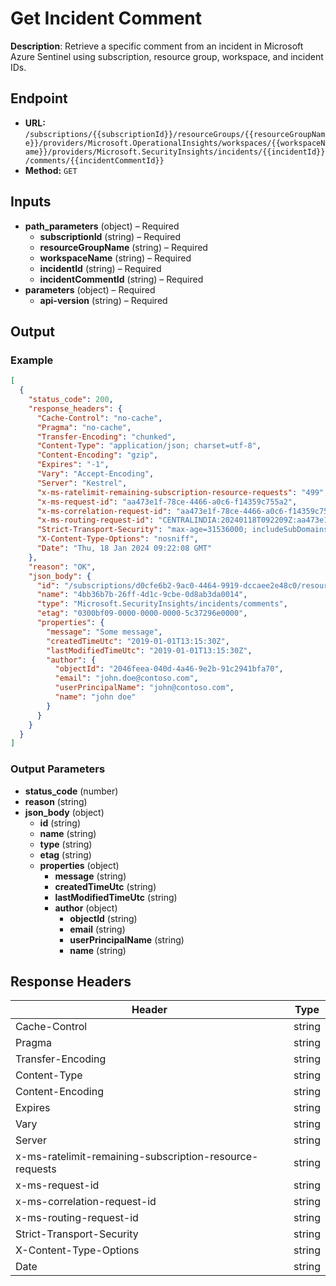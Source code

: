 # Get Incident Comment

**Description**: Retrieve a specific comment from an incident in Microsoft Azure Sentinel using subscription, resource group, workspace, and incident IDs.

## Endpoint

- **URL:** `/subscriptions/{{subscriptionId}}/resourceGroups/{{resourceGroupName}}/providers/Microsoft.OperationalInsights/workspaces/{{workspaceName}}/providers/Microsoft.SecurityInsights/incidents/{{incidentId}}/comments/{{incidentCommentId}}`
- **Method:** `GET`
## Inputs

- **path_parameters** (object) – Required
  - **subscriptionId** (string) – Required
  - **resourceGroupName** (string) – Required
  - **workspaceName** (string) – Required
  - **incidentId** (string) – Required
  - **incidentCommentId** (string) – Required
- **parameters** (object) – Required
  - **api-version** (string) – Required
## Output

### Example

```json
[
  {
    "status_code": 200,
    "response_headers": {
      "Cache-Control": "no-cache",
      "Pragma": "no-cache",
      "Transfer-Encoding": "chunked",
      "Content-Type": "application/json; charset=utf-8",
      "Content-Encoding": "gzip",
      "Expires": "-1",
      "Vary": "Accept-Encoding",
      "Server": "Kestrel",
      "x-ms-ratelimit-remaining-subscription-resource-requests": "499",
      "x-ms-request-id": "aa473e1f-78ce-4466-a0c6-f14359c755a2",
      "x-ms-correlation-request-id": "aa473e1f-78ce-4466-a0c6-f14359c755a2",
      "x-ms-routing-request-id": "CENTRALINDIA:20240118T092209Z:aa473e1f-78ce-4466-a0c6-f14359c755a2",
      "Strict-Transport-Security": "max-age=31536000; includeSubDomains",
      "X-Content-Type-Options": "nosniff",
      "Date": "Thu, 18 Jan 2024 09:22:08 GMT"
    },
    "reason": "OK",
    "json_body": {
      "id": "/subscriptions/d0cfe6b2-9ac0-4464-9919-dccaee2e48c0/resourceGroups/myRg/providers/Microsoft.OperationalInsights/workspaces/myWorkspace/providers/Microsoft.SecurityInsights/incidents/73e01a99-5cd7-4139-a149-9f2736ff2ab5/comments/4bb36b7b-26ff-4d1c-9cbe-0d8ab3da0014",
      "name": "4bb36b7b-26ff-4d1c-9cbe-0d8ab3da0014",
      "type": "Microsoft.SecurityInsights/incidents/comments",
      "etag": "0300bf09-0000-0000-0000-5c37296e0000",
      "properties": {
        "message": "Some message",
        "createdTimeUtc": "2019-01-01T13:15:30Z",
        "lastModifiedTimeUtc": "2019-01-01T13:15:30Z",
        "author": {
          "objectId": "2046feea-040d-4a46-9e2b-91c2941bfa70",
          "email": "john.doe@contoso.com",
          "userPrincipalName": "john@contoso.com",
          "name": "john doe"
        }
      }
    }
  }
]
```
### Output Parameters

- **status_code** (number)
- **reason** (string)
- **json_body** (object)
  - **id** (string)
  - **name** (string)
  - **type** (string)
  - **etag** (string)
  - **properties** (object)
    - **message** (string)
    - **createdTimeUtc** (string)
    - **lastModifiedTimeUtc** (string)
    - **author** (object)
      - **objectId** (string)
      - **email** (string)
      - **userPrincipalName** (string)
      - **name** (string)
## Response Headers

| Header | Type |
|--------|------|
| Cache-Control | string |
| Pragma | string |
| Transfer-Encoding | string |
| Content-Type | string |
| Content-Encoding | string |
| Expires | string |
| Vary | string |
| Server | string |
| x-ms-ratelimit-remaining-subscription-resource-requests | string |
| x-ms-request-id | string |
| x-ms-correlation-request-id | string |
| x-ms-routing-request-id | string |
| Strict-Transport-Security | string |
| X-Content-Type-Options | string |
| Date | string |